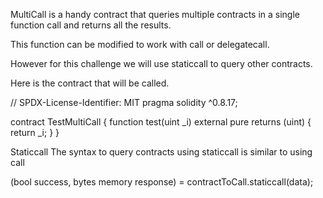 MultiCall is a handy contract that queries multiple contracts in a single function call and returns all the results.

This function can be modified to work with call or delegatecall.

However for this challenge we will use staticcall to query other contracts.

Here is the contract that will be called.

// SPDX-License-Identifier: MIT
pragma solidity ^0.8.17;

contract TestMultiCall {
    function test(uint _i) external pure returns (uint) {
        return _i;
    }
}

Staticcall
The syntax to query contracts using staticcall is similar to using call

(bool success, bytes memory response) = contractToCall.staticcall(data);
